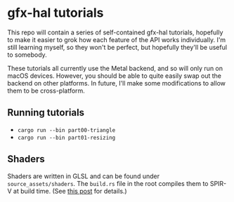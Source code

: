 # gfx-hal tutorials

This repo will contain a series of self-contained gfx-hal tutorials, hopefully to make it easier to grok how each feature of the API works individually. I'm still learning myself, so they won't be perfect, but hopefully they'll be useful to somebody.

These tutorials all currently use the Metal backend, and so will only run on macOS devices. However, you should be able to quite easily swap out the backend on other platforms. In future, I'll make some modifications to allow them to be cross-platform.

## Running tutorials

- `cargo run --bin part00-triangle`
- `cargo run --bin part01-resizing`

## Shaders

Shaders are written in GLSL and can be found under `source_assets/shaders`. The `build.rs` file in the root compiles them to SPIR-V at build time. (See [this post](https://falseidolfactory.com/2018/06/23/compiling-glsl-to-spirv-at-build-time.html) for details.)

